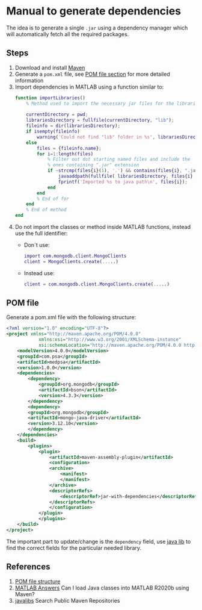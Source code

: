 # Manual to generate dependencies
The idea is to generate a single `.jar` using a dependency manager which will automatically fetch all the required packages.

## Steps
1. Download and install [Maven](https://maven.apache.org/)
2. Generate a `pom.xml` file, see [POM file section](#pom) for more detailed 
information
3. Import dependencies in MATLAB using a function similar to:
	```MATLAB
	function importLibraries()
		% Method used to import the necessary jar files for the libraries used
		
		currentDirectory = pwd;
		librariesDirectory = fullfile(currentDirectory, "lib");
		fileinfo = dir(librariesDirectory);
		if isempty(fileinfo)
			warning('Could not find "lib" folder in %s', librariesDirectory);
		else
			files = {fileinfo.name};
			for i=1:length(files)
				% Filter out dot starting named files and include the 
				% ones containing ".jar" extension 
				if ~strcmp(files{i}(1), '.') && contains(files{i}, ".jar")
					javaaddpath(fullfile( librariesDirectory, files{i} ));
					fprintf('Imported %s to java path\n', files{i});
				end
			end
			% End of for
		end
		% End of method
	end
	```
4. Do not import the classes or method inside MATLAB functions, instead use the
full identifier:
	* Don´t use:
		```MATLAB
		import com.mongodb.client.MongoClients
		client = MongoClients.create(.....)
		```

	* Instead use:
		```MATLAB
		client = com.mongodb.client.MongoClients.create(.....)
		```

## POM file <a name="pom"></a>
Generate a pom.xml file with the following structure:
```xml
<?xml version="1.0" encoding="UTF-8"?>
<project xmlns="http://maven.apache.org/POM/4.0.0"
			xmlns:xsi="http://www.w3.org/2001/XMLSchema-instance"
			xsi:schemaLocation="http://maven.apache.org/POM/4.0.0 http://maven.apache.org/xsd/maven-4.0.0.xsd">
	<modelVersion>4.0.0</modelVersion>
	<groupId>com.psa</groupId>
	<artifactId>medpsa</artifactId>
	<version>1.0.0</version>
	<dependencies>
		<dependency>
			<groupId>org.mongodb</groupId>
			<artifactId>bson</artifactId>
			<version>4.3.3</version>
		</dependency>
		<dependency>
		<groupId>org.mongodb</groupId>
		<artifactId>mongo-java-driver</artifactId>
		<version>3.12.10</version>
		</dependency>
	</dependencies>
	<build>
		<plugins>
			<plugin>
				<artifactId>maven-assembly-plugin</artifactId>
				<configuration>
				<archive>
					<manifest>
					</manifest>
				</archive>
				<descriptorRefs>
					<descriptorRef>jar-with-dependencies</descriptorRef>
				</descriptorRefs>
				</configuration>
			</plugin>
			</plugins>
	</build>
</project>
```

The important part to update/change is the `dependency` field, use [java lib](https://javalibs.com/)
to find the correct fields for the particular needed library.


## References
1. [POM file structure](https://maven.apache.org/pom.html#Plugin_Repositories)
2. [MATLAB Answers](https://www.mathworks.com/matlabcentral/answers/713843-can-i-load-java-classes-into-matlab-r2020b-using-maven) Can I load Java classes into MATLAB R2020b using Maven? 
3. [javalibs](https://javalibs.com/) Search Public Maven Repositories


